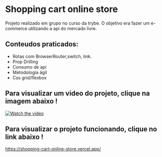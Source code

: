 # Shopping cart online store

Projeto realizado em grupo no curso da trybe.
O objetivo era fazer um e-commerce utilizando a api do mercado livre.
## Conteudos praticados:
- Rotas com BrowserRouter,switch, link.
- Prop Drilling 
- Consumo de api
- Metodologia ágil
- Css grid/flexbox


## Para visualizar um video do projeto, clique na imagem abaixo !

[![Watch the video](https://encrypted-tbn0.gstatic.com/images?q=tbn:ANd9GcTvX7XjW8SbO7M8RFY41EYr8WtFq9QouZ7L5A&usqp=CAU)](https://youtu.be/Q-QUjtGJ4UY)

## Para visualizar o projeto funcionando, clique no link abaixo !

https://shopping-cart-online-store.vercel.app/
